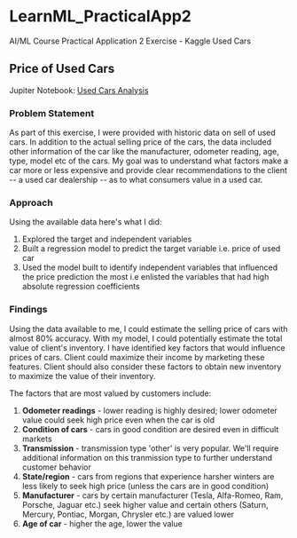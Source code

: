 # LearnML_PracticalApp2
AI/ML Course Practical Application 2 Exercise - Kaggle Used Cars

## Price of Used Cars 

Jupiter Notebook: [Used Cars Analysis](https://github.com/shruti0209/LearnML_PracticalApp2/blob/main/Used_Cars_Analysis.ipynb) 

### Problem Statement 
As part of this exercise, I were provided with historic data on sell of used cars. In addition to the actual selling price of the cars, the data included other information of the car like the manufacturer, odometer reading, age, type, model etc of the cars. My goal was to understand what factors make a car more or less expensive and provide clear recommendations to the client -- a used car dealership -- as to what consumers value in a used car.

### Approach 
Using the available data here's what I did:
1. Explored the target and independent variables
2. Built a regression model to predict the target variable i.e. price of used car
3. Used the model built to identify independent variables that influenced the price prediction the most i.e enlisted the variables that had high absolute regression coefficients

### Findings 
Using the data available to me, I could estimate the selling price of cars with almost 80% accuracy. With my model, I could potentially estimate the total value of client's inventory. I have identified key factors that would influence prices of cars. Client could maximize their income by marketing these features. Client should also consider these factors to obtain new inventory to maximize the value of their inventory. 

The factors that are most valued by customers include:
1. **Odometer readings** - lower reading is highly desired; lower odometer value could seek high price even when the car is old  
2. **Condition of cars** - cars in good condition are desired even in difficult markets
3. **Transmission** - transmission type 'other' is very popular. We'll require additional information on this tranmission type to further understand customer behavior
4. **State/region** - cars from regions that experience harsher winters are less likely to seek high price (unless the cars are in good condition)
5. **Manufacturer** - cars by certain manufacturer (Tesla, Alfa-Romeo, Ram, Porsche, Jaguar etc.) seek higher value and certain others (Saturn, Mercury, Pontiac, Morgan, Chrysler etc.) are valued lower
6. **Age of car** - higher the age, lower the value 

